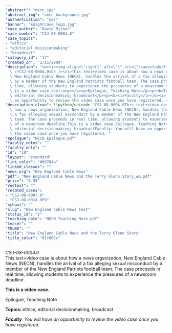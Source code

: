 ```yaml
---
"abstract": "necn.jpg"
"abstract_img": "necn_background.jpg"
"authentication": "yes"
"banner": "knightcase_logo.jpg"
"case_author": "David Mizner"
"case_number": "CSJ-08-0004.0"
"case_topics":
- "ethics"
- "editorial decisionmaking"
- "broadcast"
"category_id": "17"
"created_on": "1/15/2009"
"description": "<p><i><img align=\"right\" alt=\"\" src=\"/casestudy/files/photos/239/necn.jpg\"\
  \ />CSJ-08-0004.0<br /></i>This text+video case is about how a news organization,\
  \ New England Cable News (NECN), handles the arrival of a fax alleging sexual misconduct\
  \ by a member of the New England Patriots football team. The case proceeds in real\
  \ time, allowing students to experience the pressures of a newsroom deadline.</p><p><strong>This\
  \ is a video case.</strong></p><p>Epilogue, Teaching Note</p><p><b>Topics: </b>ethics;\
  \ editorial decisionmaking; broadcast</p><p><b><i>Faculty</i></b><i>: You will have\
  \ an opportunity to review the video case once you have registered. </i></p>"
"description_clean": !!python/unicode "CSJ-08-0004.0This text+video case is about\
  \ how a news organization, New England Cable News (NECN), handles the arrival of\
  \ a fax alleging sexual misconduct by a member of the New England Patriots football\
  \ team. The case proceeds in real time, allowing students to experience the pressures\
  \ of a newsroom deadline.This is a video case.Epilogue, Teaching NoteTopics: ethics;\
  \ editorial decisionmaking; broadcastFaculty: You will have an opportunity to review\
  \ the video case once you have registered. "
"epologue": "NECN Epilogue.pdf"
"faculty_notes": ""
"faculty_only": ""
"id": "18"
"layout": "standard"
"link_color": "#09704a"
"linked_classes": ""
"news_org": "New England Cable News"
"pdf": "New England Cable News and the Terry Glenn Story_wm.pdf"
"price": "5.95"
"redtext": ""
"related_cases":
- "CSJ-08-0007.0"
- "CSJ-08-0018.0PO"
"school": ""
"slug": "New England Cable News Text"
"status_id": "1"
"teaching_note": "NECN Teaching Note.pdf"
"teaser": ""
"thumb": ""
"title": "New England Cable News and the Terry Glenn Story"
"title_color": "#1f805c"
---
```

<p><i><img align="right" alt="" src="/casestudy/files/photos/239/necn.jpg" />CSJ-08-0004.0<br /></i>This text+video case is about how a news organization, New England Cable News (NECN), handles the arrival of a fax alleging sexual misconduct by a member of the New England Patriots football team. The case proceeds in real time, allowing students to experience the pressures of a newsroom deadline.</p><p><strong>This is a video case.</strong></p><p>Epilogue, Teaching Note</p><p><b>Topics: </b>ethics; editorial decisionmaking; broadcast</p><p><b><i>Faculty</i></b><i>: You will have an opportunity to review the video case once you have registered. </i></p>
